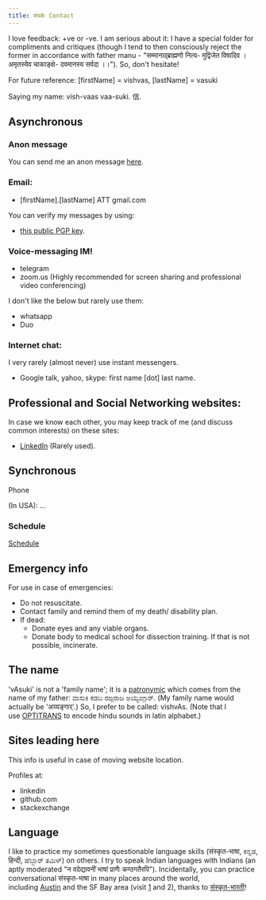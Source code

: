 ```yaml
---
title: संपर्कः Contact
---
```


I love feedback: +ve or -ve. I am serious about it: I have a special folder for compliments and critiques (though I tend to then consciously reject the former in accordance with father manu - "सम्मानाद्ब्राह्मणो नित्य- मुद्विजेत विषादिव । अमृतस्येव चाकाङ्क्षे- दवमानस्य सर्वदा ।।"). So, don't hesitate!  

For future reference: \[firstName\] = vishvas, \[lastName\] = vasuki

Saying my name: vish-vaas vaa-suki. 信.

## Asynchronous
### Anon message
You can send me an anon message [here](https://rebrand.ly/anon_to_vishvas).

### Email:

- \[firstName\].\[lastName\] ATT gmail.com

You can verify my messages by using:
- [this public PGP key](https://keybase.io/vvasuki/pgp_keys.asc?fingerprint=1e8b3e346bd2d91b394bd6a9483963b3ff487bfb).  

### Voice-messaging IM!

- telegram
- zoom.us (Highly recommended for screen sharing and professional video conferencing)

I don't like the below but rarely use them:
- whatsapp
- Duo

### Internet chat:

I very rarely (almost never) use instant messengers.

- Google talk, yahoo, skype: first name \[dot\] last name.

## Professional and Social Networking websites:

In case we know each other, you may keep track of me (and discuss common interests) on these sites:

- [LinkedIn](http://www.linkedin.com/in/vishvas) (Rarely used).

## Synchronous

Phone

(In USA): ... 

### Schedule

[Schedule](http://www.google.com/calendar/embed?src=5k8q0obiess9hcjdi9hi22e5qs%40group.calendar.google.com&ctz=America/Chicago)

## Emergency info
For use in case of emergencies:
- Do not resuscitate.
- Contact family and remind them of my death/ disability plan.
- If dead:
  - Donate eyes and any viable organs.
  - Donate body to medical school for dissection training. If that is not possible, incinerate.


## The name
'vAsuki' is not a 'family name'; it is a [patronymic](http://en.wikipedia.org/wiki/Patronymic) which comes from the name of my father: ವಾಸುಕಿ ಕಡಬ ರಙ್ಗರಾಜ ಅಯ್ಯಙ್ಗಾರ್. (My family name would actually be 'अय्यङ्गार्'.) So, I prefer to be called: vishvAs. (Note that I use [OPTITRANS](https://sanskrit-coders.github.io/input/optitrans/) to encode hindu sounds in latin alphabet.)

## Sites leading here
This info is useful in case of moving website location.

Profiles at:
- linkedin
- github.com
- stackexchange

## Language

I like to practice my sometimes questionable language skills (संस्कृत-भाषा, ಕನ್ನಡ, हिन्दी, ಹೆಬ್ಬಾರ್ ತಮಿಳ್) on others. I try to speak Indian languages with Indians (an aptly moderated "न वदेद्यावनीं भाषां प्राणैः कण्ठगतैरपि"). Incidentally, you can practice conversational संस्कृत-भाषा in many places around the world, including [Austin](http://www.google.com/url?q=http%3A%2F%2Fwww.facebook.com%2Fgroup.php%3Fgid%3D258123070220&sa=D&sntz=1&usg=AFQjCNGJI0Gi3I5wndPIaMKZjAVvlRJUAw) and the SF Bay area (visit [1](https://www.google.com/url?q=https%3A%2F%2Fsites.google.com%2Fsite%2Fsamskritabharatisfo%2F&sa=D&sntz=1&usg=AFQjCNHccrMJIcEV0wFZ6kLVEYdcTmU-Gg) and 2), thanks to [संस्कृत-भारती](http://www.google.com/url?q=http%3A%2F%2Fsamskritabharati.org%2Fsb%2F&sa=D&sntz=1&usg=AFQjCNHiHeplOvGfGzHAqBNxyIhgl1-9dw)!